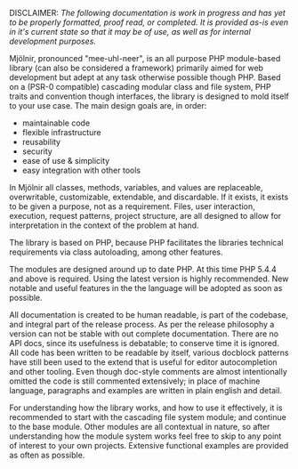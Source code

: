 DISCLAIMER: *The following documentation is work in progress and has yet to be
properly formatted, proof read, or completed. It is provided as-is even in it's
current state so that it may be of use, as well as for internal development
purposes.*

Mjölnir, pronounced "mee-uhl-neer", is an all purpose PHP module-based
library (can also be considered a framework) primarily aimed for web development
but adept at any task otherwise possible though PHP. Based on a (PSR-0
compatible) cascading modular class and file system, PHP traits and convention
though interfaces, the library is designed to mold itself to your use case.
The main design goals are, in order:

 * maintainable code
 * flexible infrastructure
 * reusability
 * security
 * ease of use & simplicity
 * easy integration with other tools

In Mjölnir all classes, methods, variables, and values are replaceable,
overwritable, customizable, extendable, and discardable. If it exists, it exists
to be given a purpose, not as a requirement. Files, user interaction, execution,
request patterns, project structure, are all designed to allow for
interpretation in the context of the problem at hand.

The library is based on PHP, because PHP facilitates the libraries technical
requirements via class autoloading, among other features.

The modules are designed around up to date PHP. At this time PHP 5.4.4 and
above is required. Using the latest version is highly recommended. New
notable and useful features in the the language will be adopted as soon as
possible.

All documentation is created to be human readable, is part of the codebase,
and integral part of the release process. As per the release philosophy a
version can not be stable with out complete documentation. There are no API
docs, since its usefulness is debatable; to conserve time it is ignored. All
code has been written to be readable by itself, various docblock patterns have
still been used to the extend that is useful for editor autocompletion and
other tooling. Even though doc-style comments are almost intentionally omitted
the code is still commented extensively; in place of machine language,
paragraphs and examples are written in plain english and detail.

For understanding how the library works, and how to use it effectively, it is
recommended to start with the cascading file system module; and continue to
the base module. Other modules are all contextual in nature, so after
understanding how the module system works feel free to skip to any point of
interest to your own projects. Extensive functional examples are provided as
often as possible.
